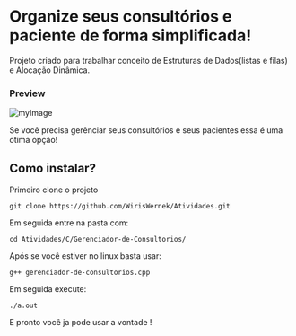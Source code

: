 # Organize seus consultórios e paciente de forma simplificada!

Projeto criado para trabalhar conceito de Estruturas de Dados(listas e filas) e Alocação Dinâmica.

### Preview

![myImage](https://media.giphy.com/media/8hP2GqGwBJyz46hjNh/giphy.gif?cid=790b7611645ad478179c182358a5bdded2d52177ca79185e&rid=giphy.gif&ct=g)

Se você precisa gerênciar seus consultórios e seus pacientes essa é uma otima opção!

## Como instalar?

Primeiro clone o projeto

`git clone https://github.com/WirisWernek/Atividades.git`

Em seguida entre na pasta com:

`cd Atividades/C/Gerenciador-de-Consultorios/`

Após se você estiver no linux basta usar:

`g++ gerenciador-de-consultorios.cpp`

Em seguida execute:

`./a.out`

E pronto você ja pode usar a vontade !
